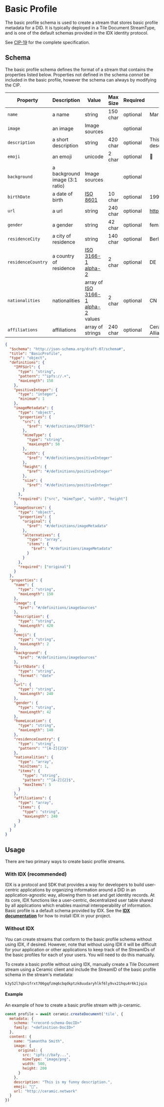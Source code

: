 # Basic Profile

The basic profile schema is used to create a stream that stores basic profile metadata for a DID. It is typically deployed in a Tile Document StreamType, and is one of the default schemas provided in the IDX identity protocol.

See [CIP-19](https://github.com/ceramicnetwork/CIP/blob/main/CIPs/CIP-19/CIP-19.md) for the complete specification.

## **Schema**

The basic profile schema defines the format of a stream that contains the properties listed below. Properties not defined in the schema _cannot_ be included in the basic profile, however the schema can always by modifying the CIP.

| Property           | Description                    | Value                                                                                  | Max Size | Required | Example                      |
| ------------------ | ------------------------------ | -------------------------------------------------------------------------------------- | -------- | -------- | ---------------------------- |
| `name`             | a name                         | string                                                                                 | 150 char | optional | Mary Smith                   |
| `image`            | an image                       | Image sources                                                                          |          | optional |                              |
| `description`      | a short description            | string                                                                                 | 420 char | optional | This is my cool description. |
| `emoji`            | an emoji                       | unicode                                                                                | 2 char   | optional | 🔢                           |
| `background`       | a background image (3:1 ratio) | Image sources                                                                          |          | optional |                              |
| `birthDate`        | a date of birth                | [ISO 8601](https://en.wikipedia.org/wiki/ISO_8601)                                     | 10 char  | optional | 1990-04-24                   |
| `url`              | a url                          | string                                                                                 | 240 char | optional | http://ceramic.network       |
| `gender`           | a gender                       | string                                                                                 | 42 char  | optional | female                       |
| `residenceCity`    | a city of residence            | string                                                                                 | 140 char | optional | Berlin                       |
| `residenceCountry` | a country of residence         | [ISO 3166-1 alpha-2](https://en.wikipedia.org/wiki/ISO_3166-1_alpha-2)                 | 2 char   | optional | DE                           |
| `nationalities`    | nationalities                  | array of [ISO 3166-1 alpha-2](https://en.wikipedia.org/wiki/ISO_3166-1_alpha-2) values | 2 char   | optional | CN                           |
| `affiliations`     | affiliations                   | array of strings                                                                       | 240 char | optional | Ceramic Ecosystem Alliance   |

```json
{
  "$schema": "http://json-schema.org/draft-07/schema#",
  "title": "BasicProfile",
  "type": "object",
  "definitions": {
    "IPFSUrl": {
      "type": "string",
      "pattern": "^ipfs://.+",
      "maxLength": 150
    },
    "positiveInteger": {
      "type": "integer",
      "minimum": 1
    },
    "imageMetadata": {
      "type": "object",
      "properties": {
        "src": {
          "$ref": "#/definitions/IPFSUrl"
        },
        "mimeType": {
          "type": "string",
          "maxLength": 50
        },
        "width": {
          "$ref": "#/definitions/positiveInteger"
        },
        "height": {
          "$ref": "#/definitions/positiveInteger"
        },
        "size": {
          "$ref": "#/definitions/positiveInteger"
        }
      },
      "required": ["src", "mimeType", "width", "height"]
    },
    "imageSources": {
      "type": "object",
      "properties": {
        "original": {
          "$ref": "#/definitions/imageMetadata"
        },
        "alternatives": {
          "type": "array",
          "items": {
            "$ref": "#/definitions/imageMetadata"
          }
        }
      },
      "required": ["original"]
    }
  },
  "properties": {
    "name": {
      "type": "string",
      "maxLength": 150
    },
    "image": {
      "$ref": "#/definitions/imageSources"
    },
    "description": {
      "type": "string",
      "maxLength": 420
    },
    "emoji": {
      "type": "string",
      "maxLength": 2
    },
    "background": {
      "$ref": "#/definitions/imageSources"
    },
    "birthDate": {
      "type": "string",
      "format": "date"
    },
    "url": {
      "type": "string",
      "maxLength": 240
    },
    "gender": {
      "type": "string",
      "maxLength": 42
    },
    "homeLocation": {
      "type": "string",
      "maxLength": 140
    },
    "residenceCountry": {
      "type": "string",
      "pattern": "^[A-Z]{2}$"
    },
    "nationalities": {
      "type": "array",
      "minItems": 1,
      "items": {
        "type": "string",
        "pattern": "^[A-Z]{2}$",
        "maxItems": 5
      }
    },
    "affiliations": {
      "type": "array",
      "items": {
        "type": "string",
        "maxLength": 240
      }
    }
  }
}
```

## **Usage**

There are two primary ways to create basic profile streams.

### With IDX (recommended)

IDX is a protocol and SDK that provides a way for developers to build user-centric applications by organizing information around a DID in an application-agnostic way, allowing them to set and get identity records. At its core, IDX functions like a user-centric, decentralized user table shared by all applications which enables maximal interoperability of information. Basic profile is a default schema provided by IDX. See the [**IDX documentation**](https://developers.idx.xyz) for how to install IDX in your project.

### Without IDX

You can create streams that conform to the basic profile schema without using IDX, if desired. However, note that without using IDX it will be difficult for your application or other applications to keep track of the StreamIDs of the basic profiles for each of your users. You will need to do this manually.

To create a basic profile without using IDX, manually create a Tile Document stream using a Ceramic client and include the StreamID of the basic profile schema in the stream's metadata:

`k3y52l7qbv1frxt706gqfzmq6cbqdkptzk8uudaryhlkf6ly9vx21hqu4r6k1jqio`

#### Example

An example of how to create a basic profile stream with js-ceramic.

```js
const profile = await ceramic.createDocument('tile', {
  metadata: {
    schema: "<record-schema-DocID>"
    family: "<definition-DocID>"
  },
  content: {
    name: "Samantha Smith",
    image: {
      original: {
        src: "ipfs://bafy...",
        mimeType: "image/png",
        width: 500,
        height: 200
      }
    },
    description: "This is my funny description.",
    emoji: "🚀",
    url: "http://ceramic.network"
  }
})
```
